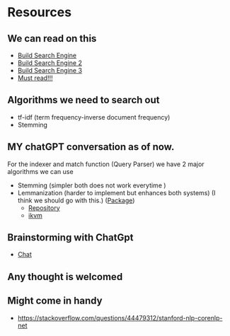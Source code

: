 # Resources

## We can read on this

* [Build Search Engine](https://stratoflow.com/how-to-build-a-search-engine/)
* [Build Search Engine 2](https://sarabjeetsingh.medium.com/how-do-you-build-a-search-engine-1fc6ff571696)
* [Build Search Engine 3](https://www.quora.com/How-do-I-make-a-small-web-search-engine-as-a-mini-project-I-dont-want-to-create-something-advanced-but-something-functional)
* [Must read!!!](https://www.quora.com/How-do-you-build-a-search-engine-from-scratch-What%E2%80%99s-the-best-technology-stack-for-this)

## Algorithms we need to search out

* tf-idf (term frequency-inverse document frequency)
* Stemming

## MY chatGPT conversation as of now.

For the indexer and match function (Query Parser) we have 2 major algorithms we can use

* Stemming (simpler both does not work everytime )
* Lemmanization (harder to implement but enhances both systems) (I think we should go with this.) ([Package](https://nlp.stanford.edu/))
  * [Repository](https://mvnrepository.com/artifact/edu.stanford.nlp/stanford-corenlp)
  * [ikvm](https://github.com/ikvmnet/ikvm-maven)

## Brainstorming with ChatGpt

* [Chat](https://chatgpt.com/c/a2f771b1-b1ea-4760-b54d-a3f3ac38660b)

## Any thought is welcomed

## Might come in handy

* https://stackoverflow.com/questions/44479312/stanford-nlp-corenlp-net